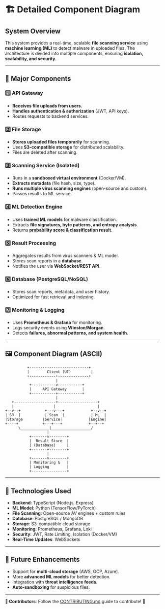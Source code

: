 

# 🏗️ Detailed Component Diagram

## **System Overview**
This system provides a real-time, scalable **file scanning service** using **machine learning (ML)** to detect malware in uploaded files. The architecture is divided into multiple components, ensuring **isolation, scalability, and security**.

---

## **📌 Major Components**

### **1️⃣ API Gateway**
- **Receives file uploads from users.**
- **Handles authentication & authorization** (JWT, API keys).
- Routes requests to backend services.

### **2️⃣ File Storage**
- **Stores uploaded files temporarily** for scanning.
- Uses **S3-compatible storage** for distributed scalability.
- Files are deleted after scanning.

### **3️⃣ Scanning Service (Isolated)**
- Runs in a **sandboxed virtual environment** (Docker/VM).
- **Extracts metadata** (file hash, size, type).
- **Runs multiple virus scanning engines** (open-source and custom).
- Passes results to ML service.

### **4️⃣ ML Detection Engine**
- Uses **trained ML models** for malware classification.
- Extracts **file signatures, byte patterns, and entropy analysis**.
- Returns **probability score & classification result**.

### **5️⃣ Result Processing**
- Aggregates results from virus scanners & ML model.
- Stores scan reports in a **database**.
- Notifies the user via **WebSocket/REST API**.

### **6️⃣ Database (PostgreSQL/NoSQL)**
- Stores scan reports, metadata, and user history.
- Optimized for fast retrieval and indexing.

### **7️⃣ Monitoring & Logging**
- Uses **Prometheus & Grafana** for monitoring.
- Logs security events using **Winston/Morgan**.
- Detects **failures, abnormal patterns, and system health**.

---

## **🖼️ Component Diagram (ASCII)**
```
          +---------------------------+
          |        Client (UI)         |
          +------------+--------------+
                       |
           +-----------v-----------+
           |     API Gateway       |
           +-----------+-----------+
                       |
   +-------------------+------------------+
   |                  |                   |
+--v--+           +---v---+            +--v--+
| S3  |           | Scan  |            | ML  |
|Storage         |Service|            |Engine|
+----+           +---+---+            +--+--+
      \_____________|__________________/
                   |
           +-------v--------+
           |  Result Store  |
           | (Database)     |
           +-------+--------+
                   |
           +-------v--------+
           | Monitoring &   |
           | Logging        |
           +----------------+
```

---

## **📌 Technologies Used**
- **Backend**: TypeScript (Node.js, Express)
- **ML Model**: Python (TensorFlow/PyTorch)
- **File Scanning**: Open-source AV engines + custom rules
- **Database**: PostgreSQL / MongoDB
- **Storage**: S3-compatible cloud storage
- **Monitoring**: Prometheus, Grafana, Loki
- **Security**: JWT, Rate Limiting, Isolation (Docker/VM)
- **Real-Time Updates**: WebSockets

---

## **📌 Future Enhancements**
- Support for **multi-cloud storage** (AWS, GCP, Azure).
- More **advanced ML models** for better detection.
- Integration with **threat intelligence feeds**.
- **Auto-sandboxing** for suspicious files.

---

**📢 Contributors**: Follow the [CONTRIBUTING.md](./CONTRIBUTING.md) guide to contribute! 🚀
